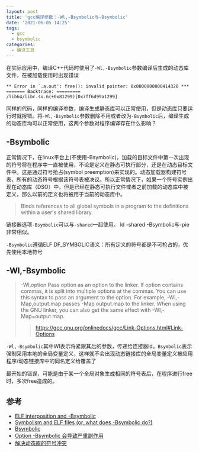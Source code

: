 ```yaml
---
layout: post
title: 'gcc编译参数：-Wl,-Bsymbolic与-Bsymbolic'
date: '2021-06-05 14:25'
tags:
  - gcc
  - bsymbolic
categories:
  - 编译工具
---
```


在实际应用中，编译C++代码时使用了`-Wl,-Bsymbolic`参数编译后生成的动态库文件，在被加载使用时出现错误
```
** Error in `.a.out': free(): invalid pointer: 0x0000000000414320 ***
======= Backtrace: =========
/lib64/libc.so.6(+0x81299)[0x7ff6d99a1299]
```
同样的代码，同样的编译参数，编译生成静态库可以正常使用，但是动态库只要运行时就报错。将`-Wl,-Bsymbolic`参数删除不用或者改为`-Bsymbolic`后，编译生成的动态库均可以正常使用，这两个参数对程序编译存在什么影响？

<!--more-->

## -Bsymbolic

正常情况下，在linux平台上(不使用-Bsymbolic)，加载的目标文件中第一次出现的符号将在程序中一直被使用，不论是定义在静态可执行部分，还是在动态目标文件中。这是通过符号抢占(symbol preemption)来实现的。动态加载器构建符号表，所有的动态符号根据该符号表被决议。所以正常情况下，如果一个符号实例出现在动态库（DSO）中，但是已经在静态可执行文件或者之前加载的动态库中被定义，那么以前的定义也将被用于当前的动态库中。

> Binds references to all global symbols in a program to the definitions within a user's shared library.

链接器选项`-Bsymbolic`可以与`-shared`一起使用。 ld -shared -Bsymbolic与-pie非常相似。

`-Bsymbolic`遵循ELF DF_SYMBOLIC语义：所有定义的符号都是不可抢占的，优先使用本地符号


## -Wl,-Bsymbolic

> -Wl,option
>   Pass option as an option to the linker. If option contains commas, it is split into multiple options at the commas. You can use this syntax to pass an argument to the option. For example, -Wl,-Map,output.map passes -Map output.map to the linker. When using the GNU linker, you can also get the same effect with -Wl,-Map=output.map.
> > https://gcc.gnu.org/onlinedocs/gcc/Link-Options.html#Link-Options

`-Wl,-Bsymbolic`其中Wl表示将紧跟其后的参数，传递给连接器ld。`Bsymbolic`表示强制采用本地的全局变量定义，这样就不会出现动态链接库的全局变量定义被应用程序/动态链接库中的同名定义给覆盖了

最开始的错误，可能是由于某一个全局对象生成相同的符号表后，在程序进行free时，多次free造成的。


## 参考

- [ELF interposition and -Bsymbolic](https://maskray.me/blog/2021-05-16-elf-interposition-and-bsymbolic)
- [Symbolism and ELF files (or, what does -Bsymbolic do?)](https://flameeyes.blog/2012/10/07/symbolism-and-elf-files-or-what-does-bsymbolic-do/)
- [Bsymbolic](https://software.intel.com/content/www/us/en/develop/documentation/cpp-compiler-developer-guide-and-reference/top/compiler-reference/compiler-options/compiler-option-details/linking-or-linker-options/bsymbolic.html#bsymbolic)
- [Option -Bsymbolic 会导致严重副作用](https://blog.csdn.net/weixin_41964962/article/details/107209950)
- [解决动态库的符号冲突](https://www.cnblogs.com/tcxa/p/14813372.html)
